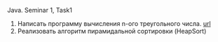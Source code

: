 Java. Seminar 1, Task1

1. Написать программу вычисления n-ого треугольного числа. [url](https://ru.wikipedia.org/wiki/Треугольное_число)
2. Реализовать алгоритм пирамидальной сортировки (HeapSort)